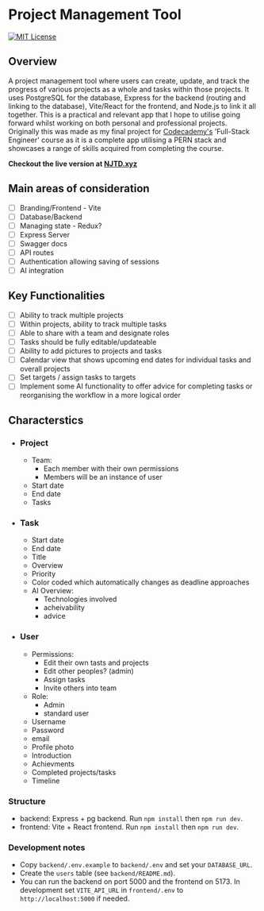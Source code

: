 # Project Management Tool

[![MIT License](https://img.shields.io/badge/License-MIT-blue.svg)](LICENSE)

## Overview

A project management tool where users can create, update, and track the progress of various projects as a whole and tasks within those projects. It uses PostgreSQL for the database, Express for the backend (routing and linking to the database), Vite/React for the frontend, and Node.js to link it all together. This is a practical and relevant app that I hope to utilise going forward whilst working on both personal and professional projects. Originally this was made as my final project for [Codecademy's](https://codecademy.com) 'Full-Stack Engineer' course as it is a complete app utilising a PERN stack and showcases a range of skills acquired from completing the course.

**Checkout the live version at [NJTD.xyz](https://final.njtd.xyz)**

## Main areas of consideration

- [ ] Branding/Frontend - Vite
- [ ] Database/Backend
- [ ] Managing state - Redux?
- [ ] Express Server
- [ ] Swagger docs
- [ ] API routes
- [ ] Authentication allowing saving of sessions
- [ ] AI integration

## Key Functionalities

- [ ] Ability to track multiple projects
- [ ] Within projects, ability to track multiple tasks
- [ ] Able to share with a team and designate roles
- [ ] Tasks should be fully editable/updateable
- [ ] Ability to add pictures to projects and tasks
- [ ] Calendar view that shows upcoming end dates for individual tasks and overall projects
- [ ] Set targets / assign tasks to targets
- [ ] Implement some AI functionality to offer advice for completing tasks or reorganising the workflow in a more logical order

## Characterstics

- ### Project

  - Team:
    - Each member with their own permissions
    - Members will be an instance of user
  - Start date
  - End date
  - Tasks

- ### Task

  - Start date
  - End date
  - Title
  - Overview
  - Priority
  - Color coded which automatically changes as deadline approaches
  - AI Overview:
    - Technologies involved
    - acheivability
    - advice

- ### User

  - Permissions:
    - Edit their own tasts and projects
    - Edit other peoples? (admin)
    - Assign tasks
    - Invite others into team
  - Role:
    - Admin
    - standard user
  - Username
  - Password
  - email
  - Profile photo
  - Introduction
  - Achievments
  - Completed projects/tasks
  - Timeline

### Structure

- backend: Express + pg backend. Run `npm install` then `npm run dev`.
- frontend: Vite + React frontend. Run `npm install` then `npm run dev`.

### Development notes

- Copy `backend/.env.example` to `backend/.env` and set your `DATABASE_URL`.
- Create the `users` table (see `backend/README.md`).
- You can run the backend on port 5000 and the frontend on 5173. In development set `VITE_API_URL` in `frontend/.env` to `http://localhost:5000` if needed.
